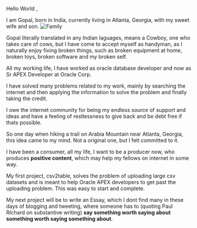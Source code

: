 Hello World ,

I am Gopal, born in India, currently living in Atlanta, Georgia, with my sweet wife and son. ![Family]([http://url/to/img.png](https://github.com/gopalmallya/gopalmallya/raw/master/family.jpg))

Gopal literally translated in any Indian laguages, means a Cowboy, one who takes care of cows, but I have come to accept myself as handyman, as I naturally enjoy  fixing broken things, such as broken equipment at home, broken toys, broken software and my broken self. 

All my working life, I have worked as oracle database developer and now as Sr APEX Developer at Oracle Corp. 

I have solved many problems related to my work, mainly by searching the internet and then applying the information to solve the problem and finally taking the credit. 

I owe the internet community for being my endless source of support and ideas and have a feeling of restlessness to give back and be debt free if thats possible.

So one day when hiking a trail on Arabia Mountain near Atlanta, Georgia, this idea came to my mind. Not a original one, but I felt committed to it.

I have been a consumer, all my life, I want to be a producer now, who produces **positive content**,
which may help my fellows on internet in some way. 

My first project, csv2table, solves the problem of uploading large csv datasets and is meant to help Oracle APEX developers to get past the uploading problem. This was easy to start and complete.

My next project will be to write an Essay, which I dont find many in these days of blogging and tweeting, where someone has to (quoting Paul RIchard on substantive writing) **say something worth saying about something worth saying something about**. 



